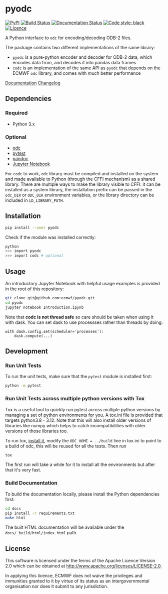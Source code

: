 # pyodc

[![PyPI](https://img.shields.io/pypi/v/pyodc)](https://pypi.org/project/pyodc/)
[![Build Status](https://img.shields.io/github/workflow/status/ecmwf/pyodc/Continuous%20Integration/develop)](https://github.com/ecmwf/pyodc/actions/workflows/ci.yml)
[![Documentation Status](https://readthedocs.org/projects/pyodc/badge/?version=latest)](https://pyodc.readthedocs.io/en/latest/?badge=latest)
[![Code style: black](https://img.shields.io/badge/code%20style-black-000000.svg)](https://github.com/psf/black)
[![Licence](https://img.shields.io/github/license/ecmwf/pyodc)](https://github.com/ecmwf/pyodc/blob/develop/LICENSE)

A Python interface to `odc` for encoding/decoding ODB\-2 files.

The package contains two different implementations of the same library:

* `pyodc` is a pure-python encoder and decoder for ODB\-2 data, which encodes data from, and decodes it into pandas data frames
* `codc` is an implementation of the same API as `pyodc` that depends on the ECMWF `odc` library, and comes with _much_ better performance

[Documentation] [Changelog]

## Dependencies

### Required

* Python 3.x

### Optional

* [odc]
* [pytest]
* [pandoc]
* [Jupyter Notebook]

For `codc` to work, `odc` library must be compiled and installed on the system and made available to Python (through the CFFI mechanism) as a shared library. There are multiple ways to make the library visible to CFFI: it can be installed as a system library, the installation prefix can be passed in the `odc_DIR` or `ODC_DIR` environment variables, or the library directory can be included in `LD_LIBRARY_PATH`.

## Installation

```sh
pip install --user pyodc
```

Check if the module was installed correctly:

```sh
python
>>> import pyodc
>>> import codc # optional
```

## Usage

An introductory Jupyter Notebook with helpful usage examples is provided in the root of this repository:

```sh
git clone git@github.com:ecmwf/pyodc.git
cd pyodc
jupyter notebook Introduction.ipynb
```

Note that **codc is not thread safe** so care should be taken when using it with dask. You can set dask to use processses rather than threads by doing:
```
with dask.config.set(scheduler='processes'):
    dask.compute(...)
```

## Development

### Run Unit Tests

To run the unit tests, make sure that the `pytest` module is installed first:

```sh
python -m pytest
```

### Run Unit Tests across multiple python versions with Tox

Tox is a useful tool to quickly run pytest across multiple python versions by managing a set of python environments for you. A tox.ini file is provided that targets python3.8 - 3.12. Note that this will also install older versions of libraries like numpy which helps to catch incompatibilities with older versions of those libraries too.

To run tox, [install it](https://tox.wiki/), modify the `ODC_HOME = ../build` line in tox.ini to point to a build of odc, this will be reused for all the tests. Then run
```sh
tox
```
The first run will take a while for it to install all the environments but after that it's very fast.

### Build Documentation

To build the documentation locally, please install the Python dependencies first:

```sh
cd docs
pip install -r requirements.txt
make html
```

The built HTML documentation will be available under the `docs/_build/html/index.html` path.

## License

This software is licensed under the terms of the Apache Licence Version 2.0 which can be obtained at http://www.apache.org/licenses/LICENSE-2.0.

In applying this licence, ECMWF does not waive the privileges and immunities granted to it by virtue of its status as an intergovernmental organisation nor does it submit to any jurisdiction.

[Documentation]: https://pyodc.readthedocs.io/en/latest/
[Changelog]: ./CHANGELOG.md
[odc]: https://github.com/ecmwf/odc
[pytest]: https://pytest.org
[pandoc]: https://pandoc.org/
[Jupyter Notebook]: https://jupyter.org
